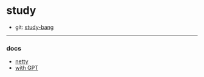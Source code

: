 # study
- git: <a href="https://github.com/study-bang/study" target="_blank">study-bang</a>
---
### docs
- [netty](netty/README.md)
- [with GPT](with_GPT/README.md)
